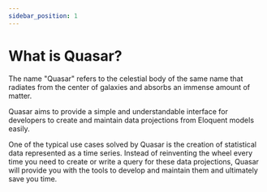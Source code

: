 ```yaml
---
sidebar_position: 1
---
```


# What is Quasar?

The name "Quasar" refers to the celestial body of the same name that radiates from the center of galaxies and absorbs an immense amount of matter.

Quasar aims to provide a simple and understandable interface for developers to create and maintain data projections from Eloquent models easily.

One of the typical use cases solved by Quasar is the creation of statistical data represented as a time series. Instead of reinventing the wheel every time you need to create or write a query for these data projections, Quasar will provide you with the tools to develop and maintain them and ultimately save you time.